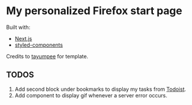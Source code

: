 # My personalized Firefox start page

Built with:

- [Next.js](https://nextjs.org/)
- [styled-components](https://styled-components.com/)

Credits to [tayumpee](https://github.com/tayumpee/start_page2_firefox_and_chrome) for template.

## TODOS

1. Add second block under bookmarks to display my tasks from [Todoist](https://todoist.com/).
2. Add component to display gif whenever a server error occurs.
